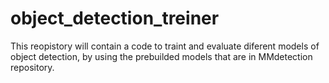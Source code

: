 # object_detection_treiner
This reopistory will contain a code to traint and evaluate diferent models of object detection, by using the prebuilded models that are in MMdetection repository.
